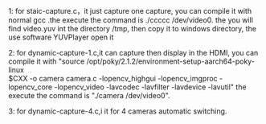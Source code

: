 1: for staic-capture.c，it just capture one capture, you can compile it with normal gcc .the execute the command is  ./ccccc /dev/video0.
the you will find video.yuv int the directory /tmp, then copy it to windows directory, the use software YUVPlayer open it

2: for dynamic-capture-1.c,it can capture then display in the HDMI, you can compile it with 
"source /opt/poky/2.1.2/environment-setup-aarch64-poky-linux   
$CXX -o camera  camera.c -lopencv_highgui -lopencv_imgproc -lopencv_core -lopencv_video -lavcodec -lavfilter -lavdevice -lavutil"
the execute the command is  "./camera /dev/video0".

3: for dynamic-capture-4.c,i it for 4 cameras automatic switching.
